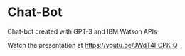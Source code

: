 # Chat-Bot
 Chat-bot created with GPT-3 and IBM Watson APIs

Watch the presentation at https://youtu.be/JWdT4FCPK-Q
